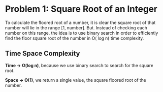 # Problem 1: Square Root of an Integer

To calculate the floored root of a number, it is clear the square root of that number will lie in the range [1, number]. But. Instead of checking each number on this range, the idea is to use binary search in order to efficiently find the floor square root of the number in O( log n) time complexity.

## Time Space Complexity

**Time → O(log n)**, because we use binary search to search for the square root. 

**Space → O(1)**, we return a single value, the square floored root of the number.